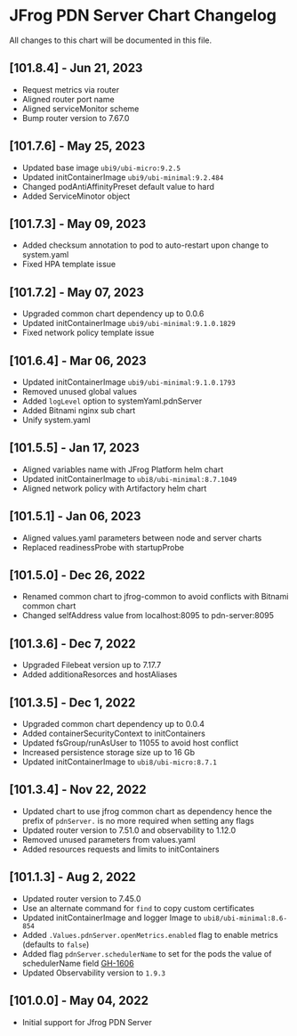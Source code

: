 # JFrog PDN Server Chart Changelog
All changes to this chart will be documented in this file.

## [101.8.4] - Jun 21, 2023
* Request metrics via router
* Aligned router port name
* Aligned serviceMonitor scheme
* Bump router version to 7.67.0

## [101.7.6] - May 25, 2023
* Updated base image `ubi9/ubi-micro:9.2.5`
* Updated initContainerImage `ubi9/ubi-minimal:9.2.484`
* Changed podAntiAffinityPreset default value to hard
* Added ServiceMinotor object

## [101.7.3] - May 09, 2023
* Added checksum annotation to pod to auto-restart upon change to system.yaml
* Fixed HPA template issue

## [101.7.2] - May 07, 2023
* Upgraded common chart dependency up to 0.0.6
* Updated initContainerImage `ubi9/ubi-minimal:9.1.0.1829`
* Fixed network policy template issue

## [101.6.4] - Mar 06, 2023
* Updated initContainerImage `ubi9/ubi-minimal:9.1.0.1793`
* Removed unused global values
* Added `logLevel` option to systemYaml.pdnServer
* Added Bitnami nginx sub chart
* Unify system.yaml

## [101.5.5] - Jan 17, 2023
* Aligned variables name with JFrog Platform helm chart
* Updated initContainerImage to `ubi8/ubi-minimal:8.7.1049`
* Aligned network policy with Artifactory helm chart

## [101.5.1] - Jan 06, 2023
* Aligned values.yaml parameters between node and server charts
* Replaced readinessProbe with startupProbe

## [101.5.0] - Dec 26, 2022
* Renamed common chart to jfrog-common to avoid conflicts with Bitnami common chart
* Changed selfAddress value from localhost:8095 to pdn-server:8095

## [101.3.6] - Dec 7, 2022
* Upgraded Filebeat version up to 7.17.7
* Added additionaResorces and hostAliases

## [101.3.5] - Dec 1, 2022
* Upgraded common chart dependency up to 0.0.4
* Added containerSecurityContext to initContainers
* Updated fsGroup/runAsUser to 11055 to avoid host conflict
* Increased persistence storage size up to 16 Gb
* Updated initContainerImage to `ubi8/ubi-micro:8.7.1`

## [101.3.4] - Nov 22, 2022
* Updated chart to use jfrog common chart as dependency hence the prefix of `pdnServer.` is no more required when setting any flags
* Updated router version to 7.51.0 and observability to 1.12.0
* Removed unused parameters from values.yaml
* Added resources requests and limits to initContainers

## [101.1.3] - Aug 2, 2022
* Updated router version to 7.45.0
* Use an alternate command for `find` to copy custom certificates
* Updated initContainerImage and logger Image to `ubi8/ubi-minimal:8.6-854`
* Added `.Values.pdnServer.openMetrics.enabled` flag to enable metrics (defaults to `false`)
* Added flag `pdnServer.schedulerName` to set for the pods the value of schedulerName field [GH-1606](https://github.com/jfrog/charts/issues/1606)
* Updated Observability version to `1.9.3`

## [101.0.0] - May 04, 2022
* Initial support for Jfrog PDN Server
